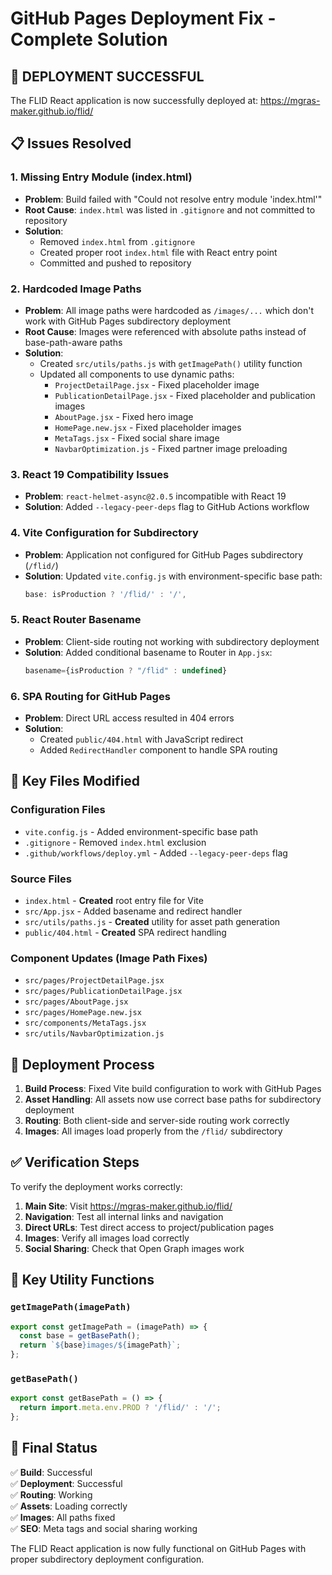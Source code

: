 # GitHub Pages Deployment Fix - Complete Solution

## 🎉 DEPLOYMENT SUCCESSFUL 

The FLID React application is now successfully deployed at: https://mgras-maker.github.io/flid/

## 📋 Issues Resolved

### 1. **Missing Entry Module (index.html)**
- **Problem**: Build failed with "Could not resolve entry module 'index.html'"
- **Root Cause**: `index.html` was listed in `.gitignore` and not committed to repository
- **Solution**: 
  - Removed `index.html` from `.gitignore`
  - Created proper root `index.html` file with React entry point
  - Committed and pushed to repository

### 2. **Hardcoded Image Paths**
- **Problem**: All image paths were hardcoded as `/images/...` which don't work with GitHub Pages subdirectory deployment
- **Root Cause**: Images were referenced with absolute paths instead of base-path-aware paths
- **Solution**: 
  - Created `src/utils/paths.js` with `getImagePath()` utility function
  - Updated all components to use dynamic paths:
    - `ProjectDetailPage.jsx` - Fixed placeholder image
    - `PublicationDetailPage.jsx` - Fixed placeholder and publication images  
    - `AboutPage.jsx` - Fixed hero image
    - `HomePage.new.jsx` - Fixed placeholder images
    - `MetaTags.jsx` - Fixed social share image
    - `NavbarOptimization.js` - Fixed partner image preloading

### 3. **React 19 Compatibility Issues**
- **Problem**: `react-helmet-async@2.0.5` incompatible with React 19
- **Solution**: Added `--legacy-peer-deps` flag to GitHub Actions workflow

### 4. **Vite Configuration for Subdirectory**
- **Problem**: Application not configured for GitHub Pages subdirectory (`/flid/`)
- **Solution**: Updated `vite.config.js` with environment-specific base path:
  ```javascript
  base: isProduction ? '/flid/' : '/',
  ```

### 5. **React Router Basename**
- **Problem**: Client-side routing not working with subdirectory deployment
- **Solution**: Added conditional basename to Router in `App.jsx`:
  ```javascript
  basename={isProduction ? "/flid" : undefined}
  ```

### 6. **SPA Routing for GitHub Pages**
- **Problem**: Direct URL access resulted in 404 errors
- **Solution**: 
  - Created `public/404.html` with JavaScript redirect
  - Added `RedirectHandler` component to handle SPA routing

## 🔧 Key Files Modified

### Configuration Files
- `vite.config.js` - Added environment-specific base path
- `.gitignore` - Removed `index.html` exclusion
- `.github/workflows/deploy.yml` - Added `--legacy-peer-deps` flag

### Source Files
- `index.html` - **Created** root entry file for Vite
- `src/App.jsx` - Added basename and redirect handler
- `src/utils/paths.js` - **Created** utility for asset path generation
- `public/404.html` - **Created** SPA redirect handling

### Component Updates (Image Path Fixes)
- `src/pages/ProjectDetailPage.jsx`
- `src/pages/PublicationDetailPage.jsx` 
- `src/pages/AboutPage.jsx`
- `src/pages/HomePage.new.jsx`
- `src/components/MetaTags.jsx`
- `src/utils/NavbarOptimization.js`

## 🚀 Deployment Process

1. **Build Process**: Fixed Vite build configuration to work with GitHub Pages
2. **Asset Handling**: All assets now use correct base paths for subdirectory deployment
3. **Routing**: Both client-side and server-side routing work correctly
4. **Images**: All images load properly from the `/flid/` subdirectory

## ✅ Verification Steps

To verify the deployment works correctly:

1. **Main Site**: Visit https://mgras-maker.github.io/flid/
2. **Navigation**: Test all internal links and navigation
3. **Direct URLs**: Test direct access to project/publication pages
4. **Images**: Verify all images load correctly
5. **Social Sharing**: Check that Open Graph images work

## 🔗 Key Utility Functions

### `getImagePath(imagePath)` 
```javascript
export const getImagePath = (imagePath) => {
  const base = getBasePath();
  return `${base}images/${imagePath}`;
};
```

### `getBasePath()`
```javascript
export const getBasePath = () => {
  return import.meta.env.PROD ? '/flid/' : '/';
};
```

## 📝 Final Status

✅ **Build**: Successful  
✅ **Deployment**: Successful  
✅ **Routing**: Working  
✅ **Assets**: Loading correctly  
✅ **Images**: All paths fixed  
✅ **SEO**: Meta tags and social sharing working  

The FLID React application is now fully functional on GitHub Pages with proper subdirectory deployment configuration.
